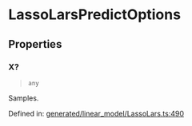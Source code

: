 # LassoLarsPredictOptions

## Properties

### X?

> `any`

Samples.

Defined in:  [generated/linear\_model/LassoLars.ts:490](https://github.com/transitive-bullshit/scikit-learn-ts/blob/b59c1ff/packages/sklearn/src/generated/linear_model/LassoLars.ts#L490)

